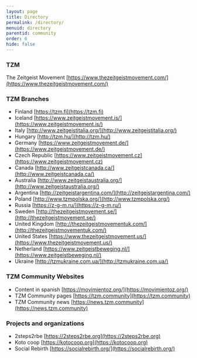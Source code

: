 ```yaml
---
layout: page
title: Directory
permalink: /directory/
menuid: directory
parentid: community
order: 6
hide: false
---
```


### TZM

The Zeitgeist Movement [https://www.thezeitgeistmovement.com/](https://www.thezeitgeistmovement.com/)

### TZM Branches

- Finland [https://tzm.fi](https://tzm.fi)
- Iceland [https://www.zeitgeistmovement.is/](https://www.zeitgeistmovement.is/)
- Italy [http://www.zeitgeistitalia.org/](http://www.zeitgeistitalia.org/)
- Hungary [http://tzm.hu/](http://tzm.hu/)
- Germany [https://www.zeitgeistmovement.de/](https://www.zeitgeistmovement.de/)
- Czech Republic [https://www.zeitgeistmovement.cz](https://www.zeitgeistmovement.cz)
- Canada [http://www.zeitgeistcanada.ca/](http://www.zeitgeistcanada.ca/)
- Australia [http://www.zeitgeistaustralia.org/](http://www.zeitgeistaustralia.org/)
- Argentina [http://zeitgeistargentina.com/](http://zeitgeistargentina.com/)
- Poland [http://www.tzmpolska.org/](http://www.tzmpolska.org/)
- Russia [https://z-g-m.ru/](https://z-g-m.ru/)
- Sweden [http://thezeitgeistmovement.se/](http://thezeitgeistmovement.se/)
- United Kingdom [http://thezeitgeistmovementuk.com/](http://thezeitgeistmovementuk.com/)
- United States [https://www.thezeitgeistmovement.us/](https://www.thezeitgeistmovement.us/)
- Netherland [https://www.zeitgeistbeweging.nl/](https://www.zeitgeistbeweging.nl/)
- Ukraine [http://tzmukraine.com.ua/](http://tzmukraine.com.ua/)

### TZM Community Websites

- Content in spanish [https://movimientoz.org/](https://movimientoz.org/)
- TZM Community pages [https://tzm.community](https://tzm.community)
- TZM Community news [https://news.tzm.community](https://news.tzm.community)

### Projects and organizations
- 2steps2rbe [https://2steps2rbe.org](https://2steps2rbe.org)
- Koto coop [https://kotocoop.org](https://kotocoop.org)
- Social Rebirth [https://socialrebirth.org/](https://socialrebirth.org/)
